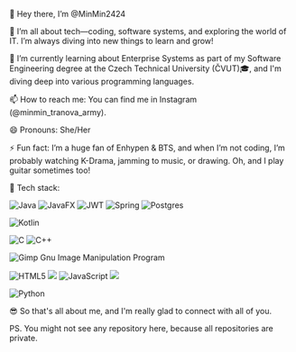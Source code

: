 👋 Hey there, I’m @MinMin2424

👀 I’m all about tech—coding, software systems, and exploring the world of IT. I’m always diving into new things to learn and grow!

🌱 I’m currently learning about Enterprise Systems as part of my Software Engineering degree at the Czech Technical University (ČVUT)🎓, and I'm diving deep into various programming languages.

📫 How to reach me: You can find me in Instagram (@minmin_tranova_army).

😄 Pronouns: She/Her

⚡ Fun fact: I’m a huge fan of Enhypen & BTS, and when I’m not coding, I’m probably watching K-Drama, jamming to music, or drawing. Oh, and I play guitar sometimes too!

🔧 Tech stack:

  ![Java](https://img.shields.io/badge/java-%23ED8B00.svg?style=for-the-badge&logo=openjdk&logoColor=white) <!-- Java -->
  ![JavaFX](https://img.shields.io/badge/javafx-%23FF0000.svg?style=for-the-badge&logo=javafx&logoColor=white) <!-- JavaFX -->
  ![JWT](https://img.shields.io/badge/JWT-black?style=for-the-badge&logo=JSON%20web%20tokens) <!-- JWT -->
  ![Spring](https://img.shields.io/badge/spring-%236DB33F.svg?style=for-the-badge&logo=spring&logoColor=white) <!-- Spring -->
  ![Postgres](https://img.shields.io/badge/postgres-%23316192.svg?style=for-the-badge&logo=postgresql&logoColor=white) <!-- Postgres -->

  ![Kotlin](https://img.shields.io/badge/kotlin-%237F52FF.svg?style=for-the-badge&logo=kotlin&logoColor=white) <!-- Kotlin -->

  ![C](https://img.shields.io/badge/c-%2300599C.svg?style=for-the-badge&logo=c&logoColor=white) <!-- C -->
  ![C++](https://img.shields.io/badge/c++-%2300599C.svg?style=for-the-badge&logo=c%2B%2B&logoColor=white) <!-- C++ -->
  
  ![Gimp Gnu Image Manipulation Program](https://img.shields.io/badge/Gimp-657D8B?style=for-the-badge&logo=gimp&logoColor=FFFFFF) <!-- Gimp -->

  ![HTML5](https://img.shields.io/badge/html5-%23E34F26.svg?style=for-the-badge&logo=html5&logoColor=white) <!-- HTML -->
  <img src="https://img.shields.io/badge/css3%20-%231572B6.svg?&style=for-the-badge&logo=css3&logoColor=white"/> <!-- CSS -->
  ![JavaScript](https://img.shields.io/badge/javascript-%23323330.svg?style=for-the-badge&logo=javascript&logoColor=%23F7DF1E) <!-- JavaScript -->
  <img src="https://img.shields.io/badge/php-%23777BB4.svg?&style=for-the-badge&logo=php&logoColor=white"/> <!-- PHP -->

  ![Python](https://img.shields.io/badge/python-3670A0?style=for-the-badge&logo=python&logoColor=ffdd54) <!-- Python -->

  <!-- <img src="https://img.shields.io/badge/kotlin-%230095D5.svg?&style=for-the-badge&logo=kotlin&logoColor=white"/> -->

😎 So that's all about me, and I'm really glad to connect with all of you.

PS. You might not see any repository here, because all repositories are private.

<!---
MinMin2424/MinMin2424 is a ✨ special ✨ repository because its `README.md` (this file) appears on your GitHub profile.
You can click the Preview link to take a look at your changes.
--->
